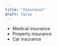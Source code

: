 ```yaml
---
title: "Insurance"
draft: false
---
```


- Medical insurance
- Property insurance
- Car insurance


